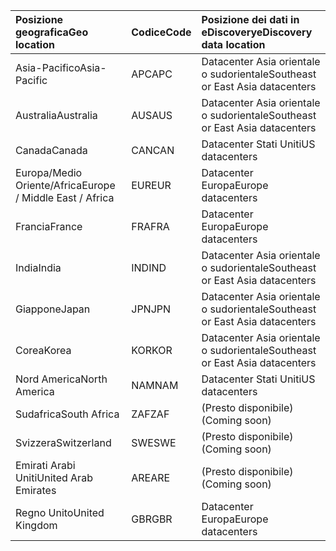 
|<span data-ttu-id="9a5bf-101">**Posizione geografica**</span><span class="sxs-lookup"><span data-stu-id="9a5bf-101">**Geo location**</span></span>             |<span data-ttu-id="9a5bf-102">**Codice**</span><span class="sxs-lookup"><span data-stu-id="9a5bf-102">**Code**</span></span>|<span data-ttu-id="9a5bf-103">**Posizione dei dati in eDiscovery**</span><span class="sxs-lookup"><span data-stu-id="9a5bf-103">**eDiscovery data location**</span></span>      |
|:----------------------------|:-------|:---------------------------------|
|<span data-ttu-id="9a5bf-104">Asia-Pacifico</span><span class="sxs-lookup"><span data-stu-id="9a5bf-104">Asia-Pacific</span></span>                 |<span data-ttu-id="9a5bf-105">APC</span><span class="sxs-lookup"><span data-stu-id="9a5bf-105">APC</span></span>     |<span data-ttu-id="9a5bf-106">Datacenter Asia orientale o sudorientale</span><span class="sxs-lookup"><span data-stu-id="9a5bf-106">Southeast or East Asia datacenters</span></span>|
|<span data-ttu-id="9a5bf-107">Australia</span><span class="sxs-lookup"><span data-stu-id="9a5bf-107">Australia</span></span>                    |<span data-ttu-id="9a5bf-108">AUS</span><span class="sxs-lookup"><span data-stu-id="9a5bf-108">AUS</span></span>     |<span data-ttu-id="9a5bf-109">Datacenter Asia orientale o sudorientale</span><span class="sxs-lookup"><span data-stu-id="9a5bf-109">Southeast or East Asia datacenters</span></span>|
|<span data-ttu-id="9a5bf-110">Canada</span><span class="sxs-lookup"><span data-stu-id="9a5bf-110">Canada</span></span>                       |<span data-ttu-id="9a5bf-111">CAN</span><span class="sxs-lookup"><span data-stu-id="9a5bf-111">CAN</span></span>     |<span data-ttu-id="9a5bf-112">Datacenter Stati Uniti</span><span class="sxs-lookup"><span data-stu-id="9a5bf-112">US datacenters</span></span>                    |
|<span data-ttu-id="9a5bf-113">Europa/Medio Oriente/Africa</span><span class="sxs-lookup"><span data-stu-id="9a5bf-113">Europe / Middle East / Africa</span></span>|<span data-ttu-id="9a5bf-114">EUR</span><span class="sxs-lookup"><span data-stu-id="9a5bf-114">EUR</span></span>     |<span data-ttu-id="9a5bf-115">Datacenter Europa</span><span class="sxs-lookup"><span data-stu-id="9a5bf-115">Europe datacenters</span></span>                |
|<span data-ttu-id="9a5bf-116">Francia</span><span class="sxs-lookup"><span data-stu-id="9a5bf-116">France</span></span>                       |<span data-ttu-id="9a5bf-117">FRA</span><span class="sxs-lookup"><span data-stu-id="9a5bf-117">FRA</span></span>     |<span data-ttu-id="9a5bf-118">Datacenter Europa</span><span class="sxs-lookup"><span data-stu-id="9a5bf-118">Europe datacenters</span></span>                |
|<span data-ttu-id="9a5bf-119">India</span><span class="sxs-lookup"><span data-stu-id="9a5bf-119">India</span></span>                        |<span data-ttu-id="9a5bf-120">IND</span><span class="sxs-lookup"><span data-stu-id="9a5bf-120">IND</span></span>     |<span data-ttu-id="9a5bf-121">Datacenter Asia orientale o sudorientale</span><span class="sxs-lookup"><span data-stu-id="9a5bf-121">Southeast or East Asia datacenters</span></span>|
|<span data-ttu-id="9a5bf-122">Giappone</span><span class="sxs-lookup"><span data-stu-id="9a5bf-122">Japan</span></span>                        |<span data-ttu-id="9a5bf-123">JPN</span><span class="sxs-lookup"><span data-stu-id="9a5bf-123">JPN</span></span>     |<span data-ttu-id="9a5bf-124">Datacenter Asia orientale o sudorientale</span><span class="sxs-lookup"><span data-stu-id="9a5bf-124">Southeast or East Asia datacenters</span></span>|
|<span data-ttu-id="9a5bf-125">Corea</span><span class="sxs-lookup"><span data-stu-id="9a5bf-125">Korea</span></span>                        |<span data-ttu-id="9a5bf-126">KOR</span><span class="sxs-lookup"><span data-stu-id="9a5bf-126">KOR</span></span>     |<span data-ttu-id="9a5bf-127">Datacenter Asia orientale o sudorientale</span><span class="sxs-lookup"><span data-stu-id="9a5bf-127">Southeast or East Asia datacenters</span></span>|
|<span data-ttu-id="9a5bf-128">Nord America</span><span class="sxs-lookup"><span data-stu-id="9a5bf-128">North America</span></span>                |<span data-ttu-id="9a5bf-129">NAM</span><span class="sxs-lookup"><span data-stu-id="9a5bf-129">NAM</span></span>     |<span data-ttu-id="9a5bf-130">Datacenter Stati Uniti</span><span class="sxs-lookup"><span data-stu-id="9a5bf-130">US datacenters</span></span>                    |
|<span data-ttu-id="9a5bf-131">Sudafrica</span><span class="sxs-lookup"><span data-stu-id="9a5bf-131">South Africa</span></span>                 |<span data-ttu-id="9a5bf-132">ZAF</span><span class="sxs-lookup"><span data-stu-id="9a5bf-132">ZAF</span></span>     |<span data-ttu-id="9a5bf-133">(Presto disponibile)</span><span class="sxs-lookup"><span data-stu-id="9a5bf-133">(Coming soon)</span></span>                     |
|<span data-ttu-id="9a5bf-134">Svizzera</span><span class="sxs-lookup"><span data-stu-id="9a5bf-134">Switzerland</span></span>                  |<span data-ttu-id="9a5bf-135">SWE</span><span class="sxs-lookup"><span data-stu-id="9a5bf-135">SWE</span></span>     |<span data-ttu-id="9a5bf-136">(Presto disponibile)</span><span class="sxs-lookup"><span data-stu-id="9a5bf-136">(Coming soon)</span></span>                     |
|<span data-ttu-id="9a5bf-137">Emirati Arabi Uniti</span><span class="sxs-lookup"><span data-stu-id="9a5bf-137">United Arab Emirates</span></span>         |<span data-ttu-id="9a5bf-138">ARE</span><span class="sxs-lookup"><span data-stu-id="9a5bf-138">ARE</span></span>     |<span data-ttu-id="9a5bf-139">(Presto disponibile)</span><span class="sxs-lookup"><span data-stu-id="9a5bf-139">(Coming soon)</span></span>                     |
|<span data-ttu-id="9a5bf-140">Regno Unito</span><span class="sxs-lookup"><span data-stu-id="9a5bf-140">United Kingdom</span></span>               |<span data-ttu-id="9a5bf-141">GBR</span><span class="sxs-lookup"><span data-stu-id="9a5bf-141">GBR</span></span>     |<span data-ttu-id="9a5bf-142">Datacenter Europa</span><span class="sxs-lookup"><span data-stu-id="9a5bf-142">Europe datacenters</span></span>                |
